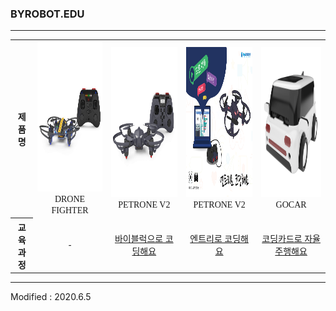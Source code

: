 ### BYROBOT.EDU

---

<div align="center">
        <table>
        <tr>
            <th><div align="center"><font face="맑은고딕">제품명</font></div></th>
            <td>
                <div align="center">
                    <img src="/assets/images/products/drone_fighter_and_controller.jpg" alt="drone_fighter_and_controller" height="240" width="240"><br>
                </div>
                <div align="center">
                    <font face="맑은고딕">DRONE FIGHTER</font>
                </div>
            </td>
            <td>
                <div align="center">
                    <img src="/assets/images/products/petrone_v2_and_controller.jpg" alt="petrone_v2_and_controller" height="240" width="240"><br>
                </div>
                <div align="center">
                    <font face="맑은고딕">PETRONE V2</font>
                </div>
            </td>
            <td>
                <div align="center">
                    <img src="/assets/images/products/entry_mian.jpg" height="240" width="240"><br>
                </div>
                <div align="center">
                    <font face="맑은고딕">PETRONE V2</font>
                </div>
            </td>
            <td>
                <div align="center">
                    <img src="/assets/images/products/gocar.png" height="240" width="240"><br>
                </div>
                <div align="center">
                    <font face="맑은고딕">GOCAR</font>
                </div>
            </td>
        </tr>
        <tr>
            <th><div align="center"><font face="맑은고딕">교육과정</font></div></th>
            <td><div align="center"><font face="맑은고딕">-</font></div></td>
            <td><div align="center"><a href="/software/byblocks/"><font face="맑은고딕">바이블럭으로 코딩해요</font></a></div></td>
            <td><div align="center"><a href="/software/entry/"><font face="맑은고딕">엔트리로 코딩해요</font></a></div></td>
            <td><div align="center"><a href="/software/gocar/"><font face="맑은고딕">코딩카드로 자율주행해요</font></a></div></td>
        </tr>
    </table>
</div>

---

Modified : 2020.6.5
